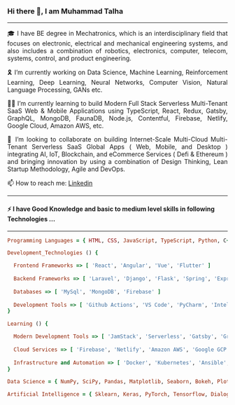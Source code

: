 ### Hi there 👋, I am Muhammad Talha

<hr/>

<p style="text-align: justify"> 🎓 I have BE degree in Mechatronics, which is an interdisciplinary field that focuses on  electronic, electrical and mechanical engineering systems, and also includes a combination of robotics, electronics, computer, telecom, systems, control, and product engineering.<p/>

<p style="text-align: justify"> 🎗️ I’m currently working on Data Science, Machine Learning, Reinforcement Learning, Deep Learning, Neural Networks, Computer Vision, Natural Language Processing, GANs etc. <p/>

<p style="text-align: justify"> 👨‍💻 I’m currently learning to build Modern Full Stack Serverless Multi-Tenant SaaS Web & Mobile Applications using TypeScript, React, Redux, Gatsby, GraphQL, MongoDB, FaunaDB, Node.js, Contentful, Firebase, Netlify, Google Cloud, Amazon AWS, etc. <p/>

<p style="text-align: justify"> 🤝 I’m looking to collaborate on building Internet-Scale Multi-Cloud Multi-Tenant Serverless SaaS Global Apps ( Web, Mobile, and Desktop ) integrating AI, IoT, Blockchain, and eCommerce Services ( Defi & Ethereum ) and bringing innovation by using a combination of Design Thinking, Lean Startup Methodology, Agile and DevOps. <p/>

<p> 📫 How to reach me: <a href="https://www.linkedin.com/in/muhammad-talha-8418a81bb/">Linkedin<a/> <p/>

<hr/>

#### ⚡ I have Good Knowledge and basic to medium level skills in following Technologies ...

<hr/>

```ruby
Programming Languages = { HTML, CSS, JavaScript, TypeScript, Python, C++, Java, C#, PHP, Dart, Rust }
```

```ruby
Development_Technologies () {

  Frontend Frameworks => [ 'React', 'Angular', 'Vue', 'Flutter' ]
  
  Backend Frameworks => [ 'Laravel', 'Django', 'Flask', 'Spring', 'Express', 'Node.js', 'Deno.js' ]
  
  Databases => [ 'MySql', 'MongoDB', 'Firebase' ]
  
  Development Tools => [ 'Github Actions', 'VS Code', 'PyCharm', 'Intellij IDEA', 'Jupyter', 'Colab' ]
}
```

```ruby
Learning () {

  Modern Development Tools => [ 'JamStack', 'Serverless', 'Gatsby', 'GrapghQL', 'Apollo', 'Contentful', 'Storybook' ]
  
  Cloud Services => [ 'Firebase', 'Netlify', 'Amazon AWS', 'Google GCP' ]
  
  Infrastructure and Automation => [ 'Docker', 'Kubernetes', 'Ansible', 'Jenkins', 'Terraform' ]
}
```


```ruby
Data Science = { NumPy, SciPy, Pandas, Matplotlib, Seaborn, Bokeh, Plotly, Tableau, Power BI }
```

```ruby
Artificial Intelligence = { Sklearn, Keras, PyTorch, Tensorflow, Dialogflow }
```
